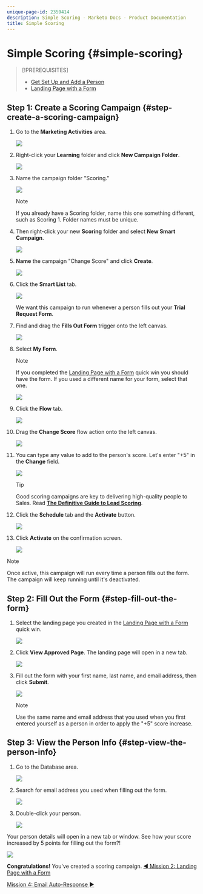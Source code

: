 ```yaml
---
unique-page-id: 2359414
description: Simple Scoring - Marketo Docs - Product Documentation
title: Simple Scoring
---
```


# Simple Scoring {#simple-scoring}

>[!PREREQUISITES]
>
>* [Get Set Up and Add a Person](get-set-up-and-add-a-person.md)
>* [Landing Page with a Form](landing-page-with-a-form.md)

## Step 1: Create a Scoring Campaign {#step-create-a-scoring-campaign}

1. Go to the **Marketing Activities** area.

   ![](assets/ma-1.png)

1. Right-click your **Learning** folder and click **New Campaign Folder**.

   ![](assets/two-2.png)

1. Name the campaign folder "Scoring."

   ![](assets/three-1.png)

   >[!NOTE]
   >
   >If you already have a Scoring folder, name this one something different, such as Scoring 1. Folder names must be unique.

1. Then right-click your new **Scoring** folder and select **New Smart Campaign**.

   ![](assets/four.png)

1. **Name** the campaign "Change Score" and click **Create**.

   ![](assets/five-1.png)

1. Click the **Smart List** tab.

   ![](assets/six-1.png)

   We want this campaign to run whenever a person fills out your **Trial Request Form**.

1. Find and drag the **Fills Out Form** trigger onto the left canvas.

   ![](assets/image2014-9-24-11-3a43-3a35.png)

1. Select **My Form**.

   >[!NOTE]
   >
   >If you completed the [Landing Page with a Form](/help/marketo/getting-started/quick-wins/landing-page-with-a-form.md) quick win you should have the form. If you used a different name for your form, select that one.

   ![](assets/image2014-9-24-11-3a44-3a16.png)

1. Click the **Flow** tab.

   ![](assets/image2014-9-24-11-3a44-3a33.png)

1. Drag the **Change Score** flow action onto the left canvas.

   ![](assets/image2014-9-24-11-3a44-3a45.png)

1. You can type any value to add to the person's score. Let's enter "+5" in the **Change** field.

   ![](assets/eleven-1.png)

   >[!TIP]
   >
   >Good scoring campaigns are key to delivering high-quality people to Sales. Read [**The Definitive Guide to Lead Scoring**](https://www.marketo.com/definitive-guides/lead-scoring/).

1. Click the **Schedule** tab and the **Activate** button.

   ![](assets/twelve-1.png)

1. Click **Activate** on the confirmation screen.

   ![](assets/thirteen-1.png)

>[!NOTE]
>
>Once active, this campaign will run every time a person fills out the form. The campaign will keep running until it's deactivated.

## Step 2: Fill Out the Form {#step-fill-out-the-form}

1. Select the landing page you created in the [Landing Page with a Form](/help/marketo/getting-started/quick-wins/landing-page-with-a-form.md) quick win.

   ![](assets/fourteen-1.png)

1. Click **View Approved Page**. The landing page will open in a new tab.

   ![](assets/image2014-9-24-11-3a47-3a51.png)

1. Fill out the form with your first name, last name, and email address, then click **Submit**.

   ![](assets/image2014-9-24-11-3a47-3a59.png)

   >[!NOTE]
   >
   >Use the same name and email address that you used when you first entered yourself as a person in order to apply the "+5" score increase.

## Step 3: View the Person Info {#step-view-the-person-info}

1. Go to the Database area.

   ![](assets/db-2.png)

1. Search for email address you used when filling out the form.

   ![](assets/eighteen.png)

1. Double-click your person.

   ![](assets/nineteen.png)

Your person details will open in a new tab or window. See how your score increased by 5 points for filling out the form?!

![](assets/twenty.png)

**Congratulations!** You've created a scoring campaign.
[◄ Mission 2: Landing Page with a Form](/help/marketo/getting-started/quick-wins/landing-page-with-a-form.md)

[Mission 4: Email Auto-Response ►](/help/marketo/getting-started/quick-wins/email-auto-response.md)

